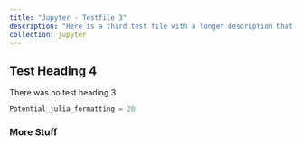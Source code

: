 ```yaml
---
title: "Jupyter - Testfile 3"
description: "Here is a third test file with a longer description that means absolutely nothing except to be very extremely verbose to see if it continues to be written out in the index page so that we can continue to write longer descriptions even though this is a run on sentence for absolutely no reason whatsoever at all and maybe this is the finish of this sentence but probably not since it seems like it continues to be drawn out forever and ever and ever and ever and ever for over 500 characters. The End."
collection: jupyter
---
```


## Test Heading 4

There was no test heading 3

```julia
Potential_julia_formatting = 20

```

### More Stuff